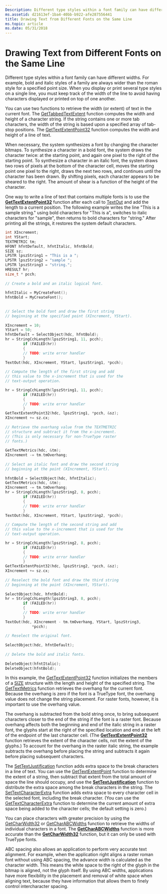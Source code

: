 ```yaml
---
Description: Different type styles within a font family can have different widths.
ms.assetid: d21613ef-1ba4-40bb-b922-afe287556441
title: Drawing Text from Different Fonts on the Same Line
ms.topic: article
ms.date: 05/31/2018
---
```


# Drawing Text from Different Fonts on the Same Line

Different type styles within a font family can have different widths. For example, bold and italic styles of a family are always wider than the roman style for a specified point size. When you display or print several type styles on a single line, you must keep track of the width of the line to avoid having characters displayed or printed on top of one another.

You can use two functions to retrieve the width (or extent) of text in the current font. The [GetTabbedTextExtent](/windows/desktop/api/Winuser/nf-winuser-gettabbedtextextenta) function computes the width and height of a character string. If the string contains one or more tab characters, the width of the string is based upon a specified array of tab-stop positions. The [GetTextExtentPoint32](/windows/desktop/api/Wingdi/nf-wingdi-gettextextentpoint32a) function computes the width and height of a line of text.

When necessary, the system synthesizes a font by changing the character bitmaps. To synthesize a character in a bold font, the system draws the character twice: at the starting point, and again one pixel to the right of the starting point. To synthesize a character in an italic font, the system draws two rows of pixels at the bottom of the character cell, moves the starting point one pixel to the right, draws the next two rows, and continues until the character has been drawn. By shifting pixels, each character appears to be sheared to the right. The amount of shear is a function of the height of the character.

One way to write a line of text that contains multiple fonts is to use the [**GetTextExtentPoint32**](https://msdn.microsoft.com/library/Dd144938(v=VS.85).aspx) function after each call to [TextOut](/windows/desktop/api/Wingdi/nf-wingdi-textouta) and add the length to a current position. The following example writes the line "This is a sample string." using bold characters for "This is a", switches to italic characters for "sample", then returns to bold characters for "string." After printing all the strings, it restores the system default characters.


```C++
int XIncrement; 
int YStart; 
TEXTMETRIC tm; 
HFONT hfntDefault, hfntItalic, hfntBold; 
SIZE sz; 
LPSTR lpszString1 = "This is a "; 
LPSTR lpszString2 = "sample "; 
LPSTR lpszString3 = "string."; 
HRESULT hr;
size_t * pcch;
 
// Create a bold and an italic logical font.  
 
hfntItalic = MyCreateFont(); 
hfntBold = MyCreateFont(); 
 
 
// Select the bold font and draw the first string  
// beginning at the specified point (XIncrement, YStart).  
 
XIncrement = 10; 
YStart = 50; 
hfntDefault = SelectObject(hdc, hfntBold); 
hr = StringCchLength(lpszString1, 11, pcch);
        if (FAILED(hr))
        {
        // TODO: write error handler 
        }
TextOut(hdc, XIncrement, YStart, lpszString1, *pcch); 
 
// Compute the length of the first string and add  
// this value to the x-increment that is used for the  
// text-output operation.  

hr = StringCchLength(lpszString1, 11, pcch);
        if (FAILED(hr))
        {
        // TODO: write error handler 
        } 
GetTextExtentPoint32(hdc, lpszString1, *pcch, &sz); 
XIncrement += sz.cx; 
 
// Retrieve the overhang value from the TEXTMETRIC  
// structure and subtract it from the x-increment.  
// (This is only necessary for non-TrueType raster  
// fonts.)  
 
GetTextMetrics(hdc, &tm); 
XIncrement -= tm.tmOverhang; 
 
// Select an italic font and draw the second string  
// beginning at the point (XIncrement, YStart).  
 
hfntBold = SelectObject(hdc, hfntItalic); 
GetTextMetrics(hdc, &tm); 
XIncrement -= tm.tmOverhang;
hr = StringCchLength(lpszString2, 8, pcch);
        if (FAILED(hr))
        {
        // TODO: write error handler 
        } 
TextOut(hdc, XIncrement, YStart, lpszString2, *pcch); 
 
// Compute the length of the second string and add  
// this value to the x-increment that is used for the  
// text-output operation.  

hr = StringCchLength(lpszString2, 8, pcch);
        if (FAILED(hr))
        {
        // TODO: write error handler 
        }  
GetTextExtentPoint32(hdc, lpszString2, *pcch, &sz); 
XIncrement += sz.cx; 
 
// Reselect the bold font and draw the third string  
// beginning at the point (XIncrement, YStart).  
 
SelectObject(hdc, hfntBold);
hr = StringCchLength(lpszString3, 8, pcch);
        if (FAILED(hr))
        {
        // TODO: write error handler 
        }  
TextOut(hdc, XIncrement - tm.tmOverhang, YStart, lpszString3, 
            *pcch); 
 
// Reselect the original font.  
 
SelectObject(hdc, hfntDefault); 
 
// Delete the bold and italic fonts.  
 
DeleteObject(hfntItalic); 
DeleteObject(hfntBold); 
```



In this example, the [GetTextExtentPoint32](/windows/desktop/api/Wingdi/nf-wingdi-gettextextentpoint32a) function initializes the members of a [SIZE](https://msdn.microsoft.com/library/Dd145106(v=VS.85).aspx) structure with the length and height of the specified string. The [GetTextMetrics](/windows/desktop/api/Wingdi/nf-wingdi-gettextmetrics) function retrieves the overhang for the current font. Because the overhang is zero if the font is a TrueType font, the overhang value does not change the string placement. For raster fonts, however, it is important to use the overhang value.

The overhang is subtracted from the bold string once, to bring subsequent characters closer to the end of the string if the font is a raster font. Because overhang affects both the beginning and end of the italic string in a raster font, the glyphs start at the right of the specified location and end at the left of the endpoint of the last character cell. (The [**GetTextExtentPoint32**](https://msdn.microsoft.com/library/Dd144938(v=VS.85).aspx) function retrieves the extent of the character cells, not the extent of the glyphs.) To account for the overhang in the raster italic string, the example subtracts the overhang before placing the string and subtracts it again before placing subsequent characters.

The [SetTextJustification](/windows/desktop/api/Wingdi/nf-wingdi-settextjustification) function adds extra space to the break characters in a line of text. You can use the [GetTextExtentPoint](/windows/desktop/api/WinGdi/nf-wingdi-gettextextentpointa) function to determine the extent of a string, then subtract that extent from the total amount of space the line should occupy, and use the [**SetTextJustification**](https://msdn.microsoft.com/library/Dd145094(v=VS.85).aspx) function to distribute the extra space among the break characters in the string. The [SetTextCharacterExtra](/windows/desktop/api/Wingdi/nf-wingdi-settextcharacterextra) function adds extra space to every character cell in the selected font, including the break character. (You can use the [GetTextCharacterExtra](/windows/desktop/api/Wingdi/nf-wingdi-gettextcharacterextra) function to determine the current amount of extra space being added to the character cells; the default setting is zero.)

You can place characters with greater precision by using the [GetCharWidth32](/windows/desktop/api/Wingdi/nf-wingdi-getcharwidth32a) or [GetCharABCWidths](/windows/desktop/api/Wingdi/nf-wingdi-getcharabcwidthsa) function to retrieve the widths of individual characters in a font. The [**GetCharABCWidths**](https://msdn.microsoft.com/library/Dd144857(v=VS.85).aspx) function is more accurate than the [**GetCharWidth32**](https://msdn.microsoft.com/library/Dd144862(v=VS.85).aspx) function, but it can only be used with TrueType fonts.

ABC spacing also allows an application to perform very accurate text alignment. For example, when the application right aligns a raster roman font without using ABC spacing, the advance width is calculated as the character width. This means the white space to the right of the glyph in the bitmap is aligned, not the glyph itself. By using ABC widths, applications have more flexibility in the placement and removal of white space when aligning text, because they have information that allows them to finely control intercharacter spacing.

 

 



